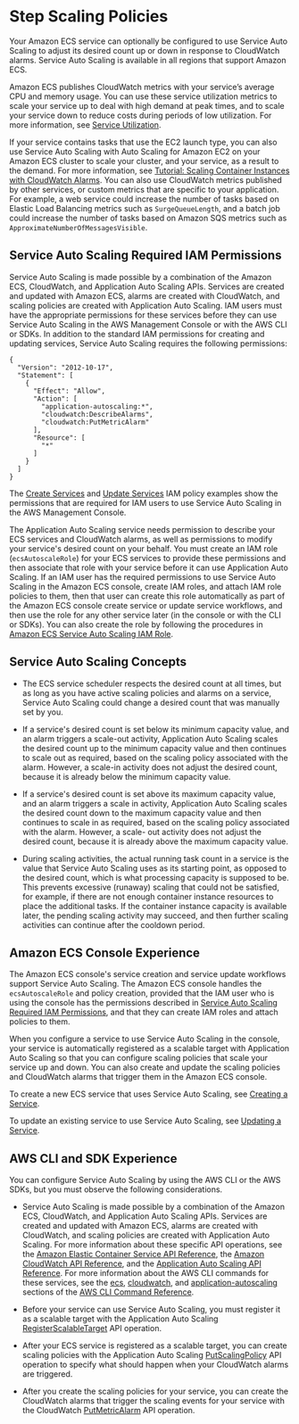 # Step Scaling Policies<a name="service-autoscaling-stepscaling"></a>

Your Amazon ECS service can optionally be configured to use Service Auto Scaling to adjust its desired count up or down in response to CloudWatch alarms\. Service Auto Scaling is available in all regions that support Amazon ECS\.

Amazon ECS publishes CloudWatch metrics with your service’s average CPU and memory usage\. You can use these service utilization metrics to scale your service up to deal with high demand at peak times, and to scale your service down to reduce costs during periods of low utilization\. For more information, see [Service Utilization](cloudwatch-metrics.md#service_utilization)\.

If your service contains tasks that use the EC2 launch type, you can also use Service Auto Scaling with Auto Scaling for Amazon EC2 on your Amazon ECS cluster to scale your cluster, and your service, as a result to the demand\. For more information, see [Tutorial: Scaling Container Instances with CloudWatch Alarms](cloudwatch_alarm_autoscaling.md)\. You can also use CloudWatch metrics published by other services, or custom metrics that are specific to your application\. For example, a web service could increase the number of tasks based on Elastic Load Balancing metrics such as `SurgeQueueLength`, and a batch job could increase the number of tasks based on Amazon SQS metrics such as `ApproximateNumberOfMessagesVisible`\.

## Service Auto Scaling Required IAM Permissions<a name="auto-scaling-IAM"></a>

Service Auto Scaling is made possible by a combination of the Amazon ECS, CloudWatch, and Application Auto Scaling APIs\. Services are created and updated with Amazon ECS, alarms are created with CloudWatch, and scaling policies are created with Application Auto Scaling\. IAM users must have the appropriate permissions for these services before they can use Service Auto Scaling in the AWS Management Console or with the AWS CLI or SDKs\. In addition to the standard IAM permissions for creating and updating services, Service Auto Scaling requires the following permissions:

```
{
  "Version": "2012-10-17",
  "Statement": [
    {
      "Effect": "Allow",
      "Action": [
        "application-autoscaling:*",
        "cloudwatch:DescribeAlarms",
        "cloudwatch:PutMetricAlarm"
      ],
      "Resource": [
        "*"
      ]
    }
  ]
}
```

The [Create Services](IAMPolicyExamples.md#IAM_create_service_policies) and [Update Services](IAMPolicyExamples.md#IAM_update_service_policies) IAM policy examples show the permissions that are required for IAM users to use Service Auto Scaling in the AWS Management Console\.

The Application Auto Scaling service needs permission to describe your ECS services and CloudWatch alarms, as well as permissions to modify your service's desired count on your behalf\. You must create an IAM role \(`ecsAutoscaleRole`\) for your ECS services to provide these permissions and then associate that role with your service before it can use Application Auto Scaling\. If an IAM user has the required permissions to use Service Auto Scaling in the Amazon ECS console, create IAM roles, and attach IAM role policies to them, then that user can create this role automatically as part of the Amazon ECS console create service or update service workflows, and then use the role for any other service later \(in the console or with the CLI or SDKs\)\. You can also create the role by following the procedures in [Amazon ECS Service Auto Scaling IAM Role](autoscale_IAM_role.md)\.

## Service Auto Scaling Concepts<a name="auto-scaling-concepts"></a>

+ The ECS service scheduler respects the desired count at all times, but as long as you have active scaling policies and alarms on a service, Service Auto Scaling could change a desired count that was manually set by you\.

+ If a service's desired count is set below its minimum capacity value, and an alarm triggers a scale\-out activity, Application Auto Scaling scales the desired count up to the minimum capacity value and then continues to scale out as required, based on the scaling policy associated with the alarm\. However, a scale\-in activity does not adjust the desired count, because it is already below the minimum capacity value\.

+ If a service's desired count is set above its maximum capacity value, and an alarm triggers a scale in activity, Application Auto Scaling scales the desired count down to the maximum capacity value and then continues to scale in as required, based on the scaling policy associated with the alarm\. However, a scale\- out activity does not adjust the desired count, because it is already above the maximum capacity value\.

+ During scaling activities, the actual running task count in a service is the value that Service Auto Scaling uses as its starting point, as opposed to the desired count, which is what processing capacity is supposed to be\. This prevents excessive \(runaway\) scaling that could not be satisfied, for example, if there are not enough container instance resources to place the additional tasks\. If the container instance capacity is available later, the pending scaling activity may succeed, and then further scaling activities can continue after the cooldown period\.

## Amazon ECS Console Experience<a name="service-auto-scaling-console"></a>

The Amazon ECS console's service creation and service update workflows support Service Auto Scaling\. The Amazon ECS console handles the `ecsAutoscaleRole` and policy creation, provided that the IAM user who is using the console has the permissions described in [Service Auto Scaling Required IAM Permissions](#auto-scaling-IAM), and that they can create IAM roles and attach policies to them\.

When you configure a service to use Service Auto Scaling in the console, your service is automatically registered as a scalable target with Application Auto Scaling so that you can configure scaling policies that scale your service up and down\. You can also create and update the scaling policies and CloudWatch alarms that trigger them in the Amazon ECS console\.

To create a new ECS service that uses Service Auto Scaling, see [Creating a Service](create-service.md)\.

To update an existing service to use Service Auto Scaling, see [Updating a Service](update-service.md)\.

## AWS CLI and SDK Experience<a name="service-auto-scaling-api"></a>

You can configure Service Auto Scaling by using the AWS CLI or the AWS SDKs, but you must observe the following considerations\.

+ Service Auto Scaling is made possible by a combination of the Amazon ECS, CloudWatch, and Application Auto Scaling APIs\. Services are created and updated with Amazon ECS, alarms are created with CloudWatch, and scaling policies are created with Application Auto Scaling\. For more information about these specific API operations, see the [Amazon Elastic Container Service API Reference](http://docs.aws.amazon.com/AmazonECS/latest/APIReference/), the [Amazon CloudWatch API Reference](http://docs.aws.amazon.com/AmazonCloudWatch/latest/APIReference/), and the [Application Auto Scaling API Reference](http://docs.aws.amazon.com/ApplicationAutoScaling/latest/APIReference/)\. For more information about the AWS CLI commands for these services, see the [ecs](http://docs.aws.amazon.com/cli/latest/reference/ecs), [cloudwatch](http://docs.aws.amazon.com/cli/latest/reference/cloudwatch), and [application\-autoscaling](http://docs.aws.amazon.com/cli/latest/reference/application-autoscaling) sections of the [AWS CLI Command Reference](http://docs.aws.amazon.com/cli/latest/reference/)\.

+ Before your service can use Service Auto Scaling, you must register it as a scalable target with the Application Auto Scaling [RegisterScalableTarget](http://docs.aws.amazon.com/ApplicationAutoScaling/latest/APIReference/API_RegisterScalableTarget.html) API operation\.

+ After your ECS service is registered as a scalable target, you can create scaling policies with the Application Auto Scaling [PutScalingPolicy](http://docs.aws.amazon.com/ApplicationAutoScaling/latest/APIReference/API_PutScalingPolicy.html) API operation to specify what should happen when your CloudWatch alarms are triggered\.

+ After you create the scaling policies for your service, you can create the CloudWatch alarms that trigger the scaling events for your service with the CloudWatch [PutMetricAlarm](http://docs.aws.amazon.com/AmazonCloudWatch/latest/APIReference/API_PutMetricAlarm.html) API operation\.